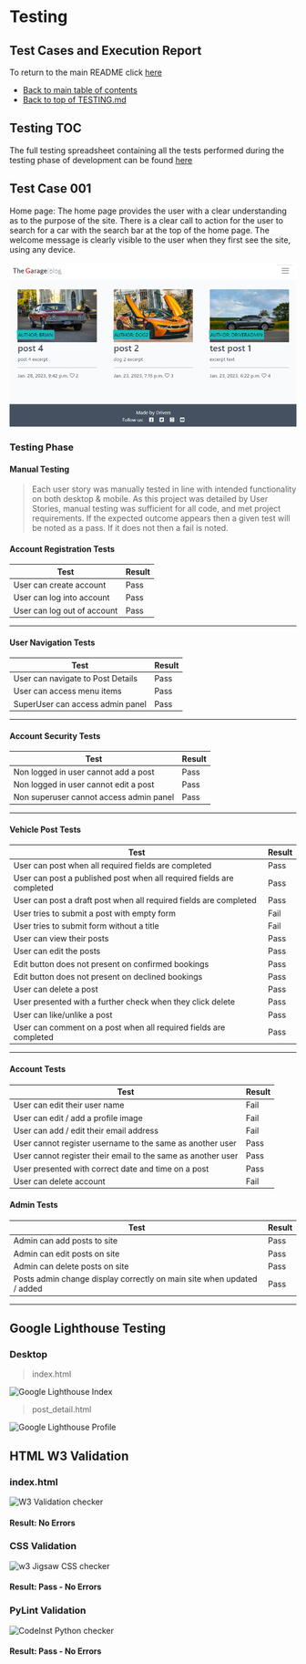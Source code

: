 # Testing
## Test Cases and Execution Report

To return to the main README click [here](/README.md)
* [Back to main table of contents](#testing-toc) 
* [Back to top of TESTING.md](#testing) 

## Testing TOC

The full testing spreadsheet containing all the tests performed during the testing phase of development can be found [here](/assets/testing/test-schedule.pdf)

## Test Case 001

Home page: The home page provides the user with a clear understanding as to the purpose of the site. 
There is a clear call to action for the user to search for a car with the search bar at the top of the home page. 
The welcome message is clearly visible to the user when they first see the site, using any device.

![Home Page Wireframe](/assets/wireframes/homepage-wireframe.png)


### Testing Phase

#### Manual Testing

> Each user story was manually tested in line with intended functionality on both desktop & mobile.
> As this project was detailed by User Stories, manual testing was sufficient for all code, and met project requirements.
> If the expected outcome appears then a given test will be noted as a pass. If it does not then a fail is noted.

#### Account Registration Tests
| Test |Result  |
|--|--|
| User can create account | Pass |
| User can log into account| Pass|
|User can log out of account|Pass|

---

#### User Navigation Tests

| Test |Result  |
|--|--|
|User can navigate to Post Details | Pass |
|User can access menu items| Pass|
|SuperUser can access admin panel|Pass|

---

#### Account Security Tests

| Test |Result  |
|--|--|
|Non logged in user cannot add a post | Pass |
|Non logged in user cannot edit a post | Pass|
|Non superuser cannot access admin panel|Pass|

---

#### Vehicle Post Tests

| Test |Result  |
|--|--|
|User can post when all required fields are completed | Pass |
|User can post a published post when all required fields are completed | Pass |
|User can post a draft post when all required fields are completed | Pass |
|User tries to submit a post with empty form |Fail|
|User tries to submit form without a title | Fail|
|User can view their posts |Pass|
|User can edit the posts |Pass|
|Edit button does not present on confirmed bookings|Pass|
|Edit button does not present on declined bookings |Pass|
|User can delete a post|Pass|
|User presented with a further check when they click delete|Pass|
|User can like/unlike a post | Pass |
|User can comment on a post when all required fields are completed | Pass |

--- 

#### Account Tests

| Test |Result  |
|--|--|
|User can edit their user name | Fail |
|User can edit / add a profile image | Fail |
|User can add / edit their email address|Fail|
|User cannot register username to the same as another user|Pass|
|User cannot register their email to the same as another user |Pass|
|User presented with correct date and time on a post|Pass|
|User can delete account |Fail|


#### Admin Tests

| Test |Result  |
|--|--|
|Admin can add posts to site|Pass|
|Admin can edit posts on site|Pass|
|Admin can delete posts on site|Pass|
|Posts admin change display correctly on main site when updated / added|Pass|

---

## Google Lighthouse Testing

### Desktop

> index.html

![Google Lighthouse Index](static/images/readme_images/lighthouseIndex.png)

> post_detail.html

![Google Lighthouse Profile](static/images/readme_images/lighthous-postdetail.png)


## HTML W3 Validation

### index.html

![W3 Validation checker](static/images/readme_images/w3validation.png)
#### Result: No Errors

### CSS Validation

![w3 Jigsaw CSS checker](static/images/readme_images/cssvalidation.png)
#### Result: Pass - No Errors

### PyLint Validation

![CodeInst Python checker](static/images/readme_images/pythonvalidation.png)
#### Result: Pass - No Errors

